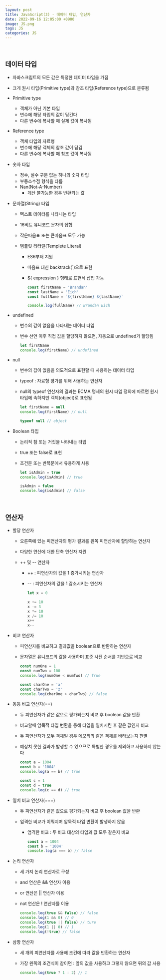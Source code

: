 ```yaml
---
layout: post
title: JavaScript(3) - 데이터 타입, 연산자 
date: 2022-09-16 12:05:00 +0900
image: JS.png
tags: JS
categories: JS
---
```


<br>

## 데이터 타입

* 자바스크립트의 모든 값은 특정한 데이터 타입을 가짐

* 크게 원시 타입(Primitive type)과 참조 타입(Reference type)으로 분류됨

* Primitive type

  * 객체가 아닌 기본 타입
  * 변수에 해당 타입의 값이 담긴다
  * 다른 변수에 복사할 때 실제 값이 복사됨

* Reference type

  * 객체 타입의 자료형
  * 변수에 해당 객체의 참조 값이 담김
  * 다른 변수에 복사할 때 참조 값이 복사됨

* 숫자 타입

  * 정수, 실수 구분 없는 하나의 숫자 타입
  * 부동소수점 형식을 타름
  * Nan(Not-A-Number)
    * 계산 불가능한 경우 반환되는 값

* 문자열(String) 타입

  * 텍스트 데이터를 나타내는 타입

  * 16비트 유니코드 문자의 집합

  * 작은따옴표 또는 큰따옴표 모두 가능

  * 템플릿 리터럴(Templete Literal)

    * ES6부터 지원

    * 따옴표 대신 backtrack(`)으로 표현

    * ${ expression } 형태로 표현식 삽입 가능

      ``` javascript
      const firstName = 'Brandan'
      const lastName = 'Eich'
      const fullName = `${firstName} ${lastName}`
      
      console.log(fullName) // Brandan Eich
      ```

* undefined

  * 변수의 값이 없음을 나타내는 데이터 타입

  * 변수 선언 이후 직접 값을 할당하지 않으면, 자동으로 undefined가 할당됨

    ``` javascript
    let firstName
    console.log(firstName) // undefined
    ```

* null

  * 변수의 값이 없음을 의도적으로 표현할 때 사용하는 데이터 타입

  * typeof : 자료형 평가를 위해 사용하는 연산자 

  * null의 typeof 연산자의 결과는 ECMA 명세의 원시 타입 정의에 따르면 원시 타입에 속하지만 객체(object)로 표현됨

    ``` javascript
    let firstName = null
    console.log(firstName) // null
    
    typeof null // object
    ```

* Boolean 타입

  * 논리적 참 또는 거짓을 나타내는 타입

  * true 또는 false로 표현

  * 조건문 또는 반복문에서 유용하게 사용

    ``` javascript
    let isAdmin = true
    console.log(isAdmin) // true
    
    isAdmin = false
    console.log(isAdmin) // false
    ```

<br>

## 연산자

* 할당 연산자

  * 오른쪽에 있는 피연산자의 평가 결과를 왼쪽 피연산자에 할당하는 연산자

  * 다양한 연산에 대한 단축 연산자 지원

  * ++ 및 -- 연산자

    * ++ : 피연산자의 값을 1 증가시키는 연산자

    * -- : 피연산자의 값을 1 감소시키는 연산자 

      ``` javascript
      let x = 0
      
      x += 10
      x -= 3
      x *= 10
      x /= 10
      x++
      x-- 
      ```

* 비교 연산자

  * 피연산자를 비교하고 결과값을 boolean으로 반환하는 연산자

  * 문자열은 유니코드의 값을 사용하며 표준 사전 순서를 기반으로 비교

    ``` javascript
    const numOne = 1
    const numTwo = 100
    console.log(numOne < numTwo) // True
    
    const charOne = 'a'
    const charTwo = 'z'
    console.log(charOne > charTwo) // false
    ```

* 동등 비교 연산자(==)

  * 두 피연산자가 같은 값으로 평가되는지 비교 후 boolean 값을 반환

  * 비교할때 암묵적 타입 변환을 통해 타입을 일치시킨 후 같은 값인지 비교

  * 두 피연산자가 모두 객체일 경우 메모리의 같은 객체를 바라보는지 판별

  * 예상치 못한 결과가 발생할 수 있으므로 특별한 경우를 제외하고 사용하지 않는다

    ``` javascript
    const a = 1004
    const b = '1004'
    console.log(a == b) // true
    
    const c = 1
    const d = true
    console.log(c == d) // true
    ```

* 일치 비교 연산자(===)

  * 두 피연산자가 같은 값으로 평가되는지 비교 후 boolean 값을 반환

  * 엄격한 비교가 이뤄지며 암묵적 타입 변환이 발생하지 않음

    * 엄격한 비교 : 두 비교 대상의 타입과 값 모두 같은지 비교

      ``` javascript
      const a = 1004
      const b = '1004'
      console.log(a === b) // false
      ```

* 논리 연산자

  * 세 가지 논리 연산자로 구성

  * and 연산은 && 연산자 이용

  * or 연산은 || 연산자 이용

  * not 연산은 ! 연산자를 이용

    ``` javascript
    console.log(true && false) // false
    console.log(1 && 0) // 0
    console.log(true || false) // ture
    console.log(1 || 0) // 1
    console.log(!true) // false
    ```

* 삼항 연산자

  * 세 개의 피연산자를 사용해 조건에 따라 값을 반환하는 연산자

  * 가장 왼쪽의 조건식이 참이면 : 앞의 값을 사용하고 그렇지 않으면 뒤의 값 사용

    ``` javascript
    console.log(true ? 1 : 2) // 1
    ```

    
